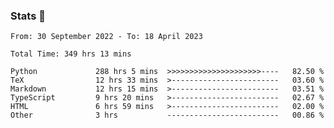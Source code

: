 ### Stats 👋
<!--START_SECTION:waka-->

```text
From: 30 September 2022 - To: 18 April 2023

Total Time: 349 hrs 13 mins

Python             288 hrs 5 mins  >>>>>>>>>>>>>>>>>>>>>----   82.50 %
TeX                12 hrs 33 mins  >------------------------   03.60 %
Markdown           12 hrs 15 mins  >------------------------   03.51 %
TypeScript         9 hrs 20 mins   >------------------------   02.67 %
HTML               6 hrs 59 mins   >------------------------   02.00 %
Other              3 hrs           -------------------------   00.86 %
```

<!--END_SECTION:waka-->

<!--
**buhaytza2005/buhaytza2005** is a ✨ _special_ ✨ repository because its `README.md` (this file) appears on your GitHub profile.

Here are some ideas to get you started:

- 🔭 I’m currently working on ...
- 🌱 I’m currently learning ...
- 👯 I’m looking to collaborate on ...
- 🤔 I’m looking for help with ...
- 💬 Ask me about ...
- 📫 How to reach me: ...
- 😄 Pronouns: ...
- ⚡ Fun fact: ...
-->


